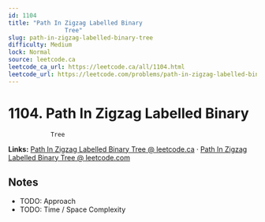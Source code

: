 ```yaml
--- 
id: 1104
title: "Path In Zigzag Labelled Binary
                Tree"
slug: path-in-zigzag-labelled-binary-tree
difficulty: Medium
lock: Normal
source: leetcode.ca
leetcode_ca_url: https://leetcode.ca/all/1104.html
leetcode_url: https://leetcode.com/problems/path-in-zigzag-labelled-binary-tree/
---
```


# 1104. Path In Zigzag Labelled Binary
                Tree

**Links:** [Path In Zigzag Labelled Binary
                Tree @ leetcode.ca](https://leetcode.ca/all/1104.html) · [Path In Zigzag Labelled Binary
                Tree @ leetcode.com](https://leetcode.com/problems/path-in-zigzag-labelled-binary-tree/)

## Notes
- TODO: Approach
- TODO: Time / Space Complexity
